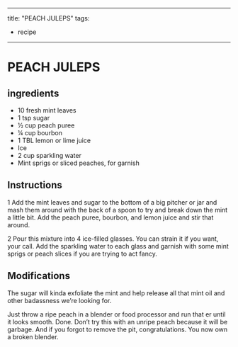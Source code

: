 
---
title: "PEACH JULEPS"
tags:
  - recipe
---

# PEACH JULEPS

## ingredients

* 10 fresh mint leaves
* 1 tsp sugar
* ½ cup peach puree
* ¼ cup bourbon
* 1 TBL lemon or lime juice
* Ice
* 2 cup sparkling water
* Mint sprigs or sliced peaches, for garnish


## Instructions
1 Add the mint leaves and sugar to the bottom of a big pitcher or jar and mash them around with the back of a spoon to try and break down the mint a little bit. Add the peach puree, bourbon, and lemon juice and stir that    around.

2 Pour this mixture into 4 ice-filled glasses. You can strain it if you want, your call. Add the sparkling water to each glass and garnish with some mint sprigs or peach slices if you are trying to act fancy.



## Modifications
The sugar will kinda exfoliate the mint and help release all that mint oil and other badassness we’re looking for.

 Just throw a ripe peach in a blender or food processor and run that  er until it looks smooth. Done. Don’t try this    with an unripe peach because it will be garbage. And if you forgot to remove the pit, congratulations. You now own a broken blender.





